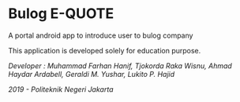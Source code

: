 # Bulog E-QUOTE

A portal android app to introduce user to bulog company

This application is developed solely for education purpose.

*Developer : Muhammad Farhan Hanif, Tjokorda Raka Wisnu, Ahmad Haydar Ardabell, Geraldi M. Yushar, Lukito P. Hajid*

*2019 - Politeknik Negeri Jakarta*
